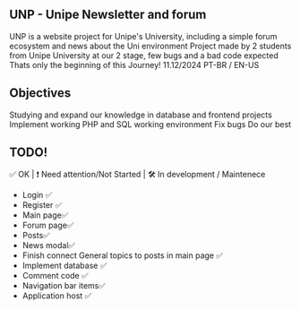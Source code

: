## UNP - Unipe Newsletter and forum

UNP is a website project for Unipe's University, including a simple forum ecosystem and news about the Uni environment 
Project made by 2 students from Unipe University at our 2 stage, few bugs and a bad code expected
Thats only the beginning of this Journey! 11.12/2024
PT-BR / EN-US

## Objectives

Studying and expand our knowledge in database and frontend projects
Implement working PHP and SQL working environment
Fix bugs
Do our best

## TODO!

✅ OK | ❗ Need attention/Not Started | 🛠️ In development / Maintenece

- Login ✅
- Register ✅
- Main page✅
- Forum page✅
- Posts✅
- News modal✅ 
- Finish connect General topics to posts in main page ✅
- Implement database ✅
- Comment code ✅ 
- Navigation bar items✅
- Application host ✅